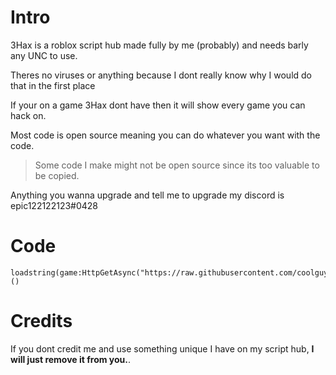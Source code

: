 # Intro

3Hax is a roblox script hub made fully by me (probably) and needs barly any UNC to use.

Theres no viruses or anything because I dont really know why I would do that in the first place

If your on a game 3Hax dont have then it will show every game you can hack on.

Most code is open source meaning you can do whatever you want with the code.

> Some code I make might not be open source since its too valuable to be copied.

Anything you wanna upgrade and tell me to upgrade my discord is epic122122123#0428

# Code

```
loadstring(game:HttpGetAsync("https://raw.githubusercontent.com/coolguyandstuffyeah/3Hax/refs/heads/main/3Hax"))()
```

# Credits

If you dont credit me and use something unique I have on my script hub, **I will just remove it from you.**.
